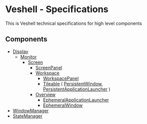 # Veshell - Specifications

This is Veshell technical specifications for high level components

## Components

- [Display](/specifications/display.md)
  - [Monitor](/specifications/monitor.md)
    - [Screen](/specifications/screen.md)
      - [ScreenPanel](/specifications/screen_panel.md)
      - [Workspace](/specifications/workspace.md)
        - [WorkspacePanel](/specifications/workspace_panel.md)
        - [Tileable](/specifications/tileable.md) ( [PersistentWindow](/specifications/persistent_window.md), [PersistentApplicationLauncher](/specifications/persistent_application_launcher.md) )
      - [Overview](/specifications/overview.md)
        - [EphemeralApplicationLauncher](/specifications/ephemeral_application_launcher.md)
        - [EphemeralWindow](/specifications/ephemeral_window.md)
- [WindowManager](/specifications/window_manager.md)
- [StateManager](/specifications/state_manager.md)